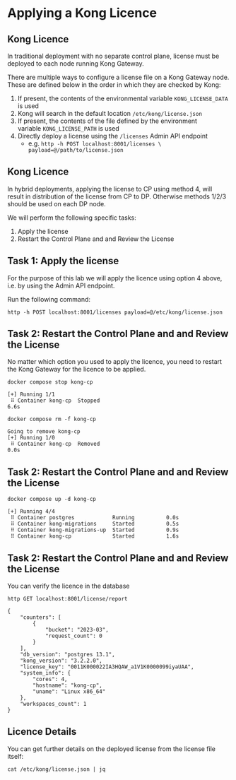 # Applying a Kong Licence

<!-- .slide: class="page-title" -->



## Kong Licence

In traditional deployment with no separate control plane, license must be deployed to each node running Kong Gateway.

There are multiple ways to configure a license file on a Kong Gateway node. These are defined below in the order in which they are checked by Kong:

1. If present, the contents of the environmental variable `KONG_LICENSE_DATA` is used
2. Kong will search in the default location `/etc/kong/license.json`
3. If present, the contents of the file defined by the environment variable `KONG_LICENSE_PATH` is used
4. Directly deploy a license using the `/licenses` Admin API endpoint 
   - e.g. `http -h POST localhost:8001/licenses \
  payload=@/path/to/license.json`



## Kong Licence

In hybrid deployments, applying the license to CP using method 4, will result in distribution of the license from CP to DP. Otherwise methods 1/2/3 should be used on each DP node. 

We will perform the following specific tasks:
1. Apply the license
2. Restart the Control Plane and and Review the License




## Task 1: Apply the license

For the purpose of this lab we will apply the licence using option 4 above, i.e. by using the Admin API endpoint. 

Run the following command:

```shell
http -h POST localhost:8001/licenses payload=@/etc/kong/license.json
```

<!-- There whould be 4 occurences, under the following services
- kong-migrations
- kong-migrations-up
- kong-cp
- kong-dp -->

<!-- ## Task 1: Apply the license

For the purpose of this lab we will apply the licence using option 2 above, i.e. by mounting the directory containing the licence in the docker container. The appropriate lines to mount the licence file already exists in `docker-compose.yaml`, but are commented out.

Open `~/docker-compose.yaml` either in a command line editor (e.g. vi or nano), or using the 'Editor' lab in the lab environment and uncomment the following lines under volumes (if using the lab editor then the full path is `/home/ubuntu/KGLL-202/docker-compose.yaml`).

```
    ...
    volumes:
    - /etc/kong/license.json:/etc/kong/license.json
    ...
```

There whould be 4 occurences, under the following services
- kong-migrations
- kong-migrations-up
- kong-cp
- kong-dp -->




## Task 2: Restart the Control Plane and and Review the License

No matter which option you used to apply the licence, you need to restart the Kong Gateway for the licence to be applied.

<!-- Before doing so, set the `KONG_LICENSE_DATA` environment variable (we'll need this set before we launch the Developer Portal a little later).

```shell
export KONG_LICENSE_DATA=$(cat /etc/kong/license.json)
```` -->

```shell
docker compose stop kong-cp
```
```
[+] Running 1/1
 ⠿ Container kong-cp  Stopped                                                                   6.6s
 ```

```shell
docker compose rm -f kong-cp
```
```
Going to remove kong-cp
[+] Running 1/0
 ⠿ Container kong-cp  Removed                                                                   0.0s
 ```




## Task 2: Restart the Control Plane and and Review the License


```shell
docker compose up -d kong-cp
```
```
[+] Running 4/4
 ⠿ Container postgres            Running          0.0s
 ⠿ Container kong-migrations     Started          0.5s
 ⠿ Container kong-migrations-up  Started          0.9s
 ⠿ Container kong-cp             Started          1.6s
 ```




## Task 2: Restart the Control Plane and and Review the License

You can verify the licence in the database

```shell
http GET localhost:8001/license/report
```
```
{
    "counters": [
        {
            "bucket": "2023-03",
            "request_count": 0
        }
    ],
    "db_version": "postgres 13.1",
    "kong_version": "3.2.2.0",
    "license_key": "0011K000022IA3HQAW_a1V1K0000099iyaUAA",
    "system_info": {
        "cores": 4,
        "hostname": "kong-cp",
        "uname": "Linux x86_64"
    },
    "workspaces_count": 1
}
```



## Licence Details

You can get further details on the deployed license from the license file itself:

```shell
cat /etc/kong/license.json | jq
```